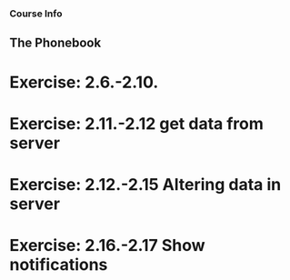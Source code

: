 ### Course Info

## The Phonebook

# Exercise: 2.6.-2.10.

# Exercise: 2.11.-2.12 get data from server

# Exercise: 2.12.-2.15 Altering data in server

# Exercise: 2.16.-2.17 Show notifications
